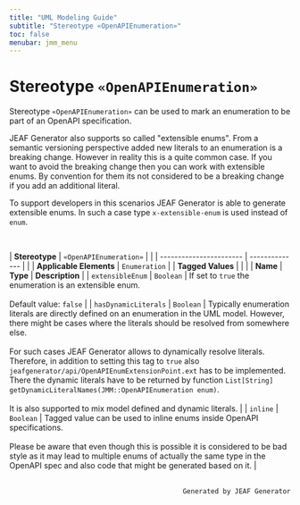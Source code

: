 ```yaml
---
title: "UML Modeling Guide"
subtitle: "Stereotype «OpenAPIEnumeration»"
toc: false
menubar: jmm_menu
---
```


# Stereotype `«OpenAPIEnumeration»`
Stereotype `«OpenAPIEnumeration»` can be used to mark an enumeration to be part of an OpenAPI specification.

JEAF Generator also supports so called "extensible enums". From a semantic versioning perspective added new literals to an enumeration is a breaking change. However in reality this is a quite common case. If you want to avoid the breaking change then you can work with extensible enums. By convention for them its not considered to be a breaking change if you add an additional literal.

To support developers in this scenarios JEAF Generator is able to generate extensible enums. In such a case type `x-extensible-enum` is used instead of `enum`.


<br>

| **Stereotype**          | `«OpenAPIEnumeration»` | |
| ----------------------- | -------------- | |
| **Applicable Elements** | `Enumeration`        |
| **Tagged Values**       |                       |                                                                                                                                                                                                          |
| **Name**                | **Type**              | **Description**                                                                                                                                                                                          |
| `extensibleEnum`   | `Boolean` | If set to `true` the enumeration is an extensible enum.<br><br>Default value: `false` |
| `hasDynamicLiterals`   | `Boolean` | Typically enumeration literals are directly defined on an enumeration in the UML model. However, there might be cases where the literals should be resolved from somewhere else.<br><br>For such cases JEAF Generator allows to dynamically resolve literals. Therefore, in addition to setting this tag to `true` also  `jeafgenerator/api/OpenAPIEnumExtensionPoint.ext` has to be implemented. There the dynamic literals have to be returned by function `List[String] getDynamicLiteralNames(JMM::OpenAPIEnumeration enum)`.<br><br>It is also supported to mix model defined and dynamic literals. |
| `inline`   | `Boolean` | Tagged value can be used to inline enums inside OpenAPI specifications.<br><br>Please be aware that even though this is possible it is considered to be bad style as it may lead to multiple enums of actually the same type in the OpenAPI spec and also code that might be generated based on it. |



<br>

<div style="text-align: right"><code>Generated by JEAF Generator</code></div>

    